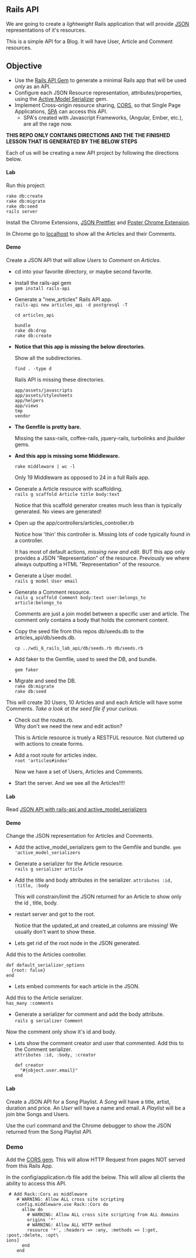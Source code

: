 ## Rails API

We are going to create a _lightweight_ Rails application that will provide [JSON](http://en.wikipedia.org/wiki/JSON#Data_types.2C_syntax_and_example) representations of it's resources.

This is a simple API for a Blog. It will have User, Article and Comment resources.

## Objective

* Use the [Rails API Gem](https://github.com/rails-api/rails-api) to generate a minimal Rails app that will be used _only_ as an API.
* Configure each JSON Resource representation, attributes/properties, using the [Active Model Serializer](https://github.com/rails-api/active_model_serializers) gem. 
* Implement Cross-origin resource sharing, [CORS](http://en.wikipedia.org/wiki/Cross-origin_resource_sharing), so that Single Page Applications, [SPA](http://en.wikipedia.org/wiki/Single-page_application) can access this API.
	* SPA's created with Javascript Frameworks, (Angular, Ember, etc.), are all the rage now.
 
 __THIS REPO ONLY CONTAINS DIRECTIONS AND THE THE FINISHED LESSON THAT IS GENERATED BY THE BELOW STEPS__
 

Each of us will be creating a new API project by following the directions below. 


#### Lab 

Run this project:

```
rake db:create
rake db:migrate
rake db:seed
rails server 

```

Install the Chrome Extensions, [JSON Prettfier](http://goo.gl/0ueVkS) and [Poster Chrome Extension](http://goo.gl/FIfCji).  

In Chrome go to [localhost](http://localhost:3000) to show all the Articles and their Comments. 

#### Demo


 Create a JSON API that will allow _Users_ to _Comment_ on _Articles_.

* cd into your favorite directory, or maybe second favorite.  

* Install the rails-api gem  
  ``gem install rails-api`` 

* Generate a "new_articles" Rails API app.  
  ``rails-api new articles_api -d postgresql -T``
    
  ``cd articles_api``
  
  ``bundle``  
  ``rake db:drop``  
  ``rake db:create``  

 * __Notice that this app is missing the below directories__.

	Show all the subdirectories.  
	```
	find . -type d
	```
	
	Rails API is missing these directories.  
	```
	app/assets/javascripts
	app/assets/stylesheets
	app/helpers
	app/views
	tmp
	vendor
	```

 * __The Gemfile is pretty bare.__

	Missing the sass-rails, coffee-rails, jquery-rails, turbolinks and jbuilder gems. 


 * __And this app is missing some Middleware.__

	```
	rake middleware | wc -l 
	``` 
	
	Only 19 Middleware as opposed to 24 in a full Rails app.
	

* Generate a Article resource with scaffolding.  
  ``rails g scaffold Article title body:text``  
	
	Notice that this scaffold generator creates much less than is typically generated. 
	No views are generated!
	
* Open up the app/controllers/articles_controller.rb

	Notice how 'thin' this controller is. Missing lots of code typically found in a controller.
	
   It has most of default actions, _missing new and edit_. BUT this app only provides a JSON "Representation" of the resource. Previously we where always outputting a HTML "Representation" of the resource.


* Generate a User model.  
  ``rails g model User email``

* Generate a Comment resource.  
  ``rails g scaffold Comment body:text user:belongs_to article:belongs_to``  

	Comments are just a join model between a specific user and article. The comment only contains a body that holds the comment content.

* Copy the seed file from this repos db/seeds.db to the articles_api/db/seeds.db.  

	``cp ../wdi_6_rails_lab_api/db/seeds.rb db/seeds.rb``  

* Add faker to the Gemfile, used to seed the DB, and bundle.  

	``gem faker``   

* Migrate and seed the DB.   
  ``rake db:migrate``  
  ``rake db:seed``
  

This will create 30 Users, 10 Articles	and and each Article will have some Comments. _Take a look at the seed file if your curious._

* Check out the routes.rb.  
Why don't we need the new and edit action?

	This is Article resource is truely a RESTFUL resource. Not cluttered up with actions to create forms.

* Add a root route for articles index.  
  ``root 'articles#index'``

	Now we have a set of Users, Articles and Comments.
	
* Start the server. And we see all the Articles!!!!



#### Lab

Read [JSON API with rails-api and active_model_serializers](http://adamniedzielski.github.io/blog/2014/03/02/json-api-with-rails-api-and-active-model-serializers/)

#### Demo
Change the JSON representation for Articles and Comments.

* Add the active_model_serializers gem to the Gemfile and bundle.
	``gem 'active_model_serializers`` 

* Generate a serializer for the Article resource.  
	``rails g serializer article``

* Add the title and body attributes in the serializer. 
  `attributes :id, :title, :body`

	This will constrain/limit the JSON returned for an Article to show only the id , title, body. 

* restart server and got to the root.

	Notice that the updated_at and created_at columns are missing!
	We usually don't want to show these.

* Lets get rid of the root node in the JSON generated. 
	
 Add this to the Articles controller.
 
	def default_serializer_options  
	  {root: false}
	end


* Lets embed comments for each article in the JSON.

Add this to the Article serializer.  
	``has_many :comments``

* Generate a serializer for comment and add the body attribute.  
	``rails g serializer Comment`` 

Now the comment only show it's id and body.

* Lets show the comment creator and user that commented. Add this to the Comment serializer.  
	``attributes :id, :body, :creator``

	  def creator
    	"#{object.user.email}"
	  end
	 
#### Lab 
Create a JSON API for a Song Playlist. A _Song_ will have a title, artist, duration and price. An _User_ will have a name and email. A _Playlist_ will be a join btw Songs and Users.

Use the curl command and the Chrome debugger to show the JSON returned from the Song Playlist API.


### Demo

Add the [CORS gem](https://github.com/cyu/rack-cors). This will allow HTTP Request from pages NOT served from this Rails App.

In the config/application.rb file add the below. This will allow all clients the ability to access this API.

```
 # Add Rack::Cors as middleware                                             
    # WARNING: Allow ALL cross site scripting                                  
    config.middleware.use Rack::Cors do
      allow do
        # WARNING: Allow ALL cross site scripting from ALL domains             
        origins '*'
        # WARNING: Allow ALL HTTP method                                       
        resource '*', :headers => :any, :methods => [:get, :post,:delete, :opt\
ions]
      end
    end

```

